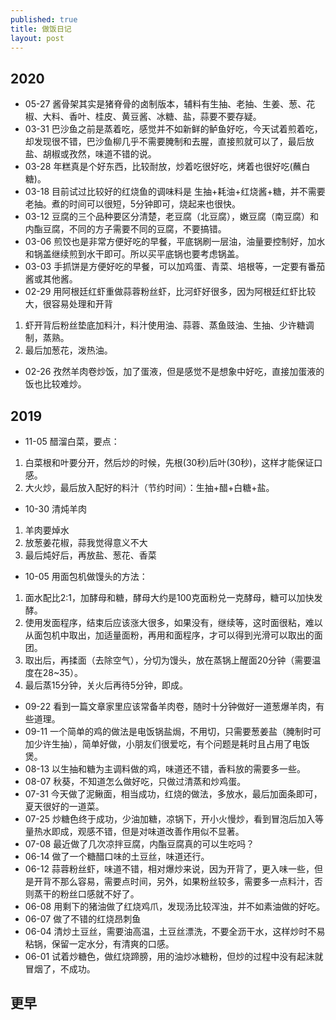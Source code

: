 ```yaml
---
published: true
title: 做饭日记
layout: post
---
```


## 2020
* 05-27 酱骨架其实是猪脊骨的卤制版本，辅料有生抽、老抽、生姜、葱、花椒、大料、香叶、桂皮、黄豆酱、冰糖、盐，蒜要不要存疑。
* 03-31 巴沙鱼之前是蒸着吃，感觉并不如新鲜的鲈鱼好吃，今天试着煎着吃，却发现很不错，巴沙鱼柳几乎不需要腌制和去腥，直接煎就可以了，最后放盐、胡椒或孜然，味道不错的说。
* 03-28 年糕真是个好东西，比较耐放，炒着吃很好吃，烤着也很好吃(蘸白糖)。
* 03-18 目前试过比较好的红烧鱼的调味料是 生抽+耗油+红烧酱+糖，并不需要老抽。煮的时间可以很短，5分钟即可，烧起来也很快。
* 03-12 豆腐的三个品种要区分清楚，老豆腐（北豆腐），嫩豆腐（南豆腐）和内酯豆腐，不同的方子需要不同的豆腐，不要搞错。
* 03-06 煎饺也是非常方便好吃的早餐，平底锅刷一层油，油量要控制好，加水和锅盖继续煎到水干即可。所以买平底锅也要考虑锅盖。
* 03-03 手抓饼是方便好吃的早餐，可以加鸡蛋、青菜、培根等，一定要有番茄酱或其他酱。
* 02-29 用阿根廷红虾重做蒜蓉粉丝虾，比河虾好很多，因为阿根廷红虾比较大，很容易处理和开背
1. 虾开背后粉丝垫底加料汁，料汁使用油、蒜蓉、蒸鱼豉油、生抽、少许糖调制，蒸熟。
1. 最后加葱花，泼热油。
* 02-26 孜然羊肉卷炒饭，加了蛋液，但是感觉不是想象中好吃，直接加蛋液的饭也比较难炒。

## 2019

* 11-05 醋溜白菜，要点：
1. 白菜根和叶要分开，然后炒的时候，先根(30秒)后叶(30秒)，这样才能保证口感。
1. 大火炒，最后放入配好的料汁（节约时间）：生抽+醋+白糖+盐。
* 10-30 清炖羊肉
1. 羊肉要焯水
1. 放葱姜花椒，蒜我觉得意义不大
1. 最后炖好后，再放盐、葱花、香菜
* 10-05 用面包机做馒头的方法：
1. 面水配比2:1，加酵母和糖，酵母大约是100克面粉兑一克酵母，糖可以加快发酵。
1. 使用发面程序，结束后应该涨大很多，如果没有，继续等，这时面很粘，难以从面包机中取出，加适量面粉，再用和面程序，才可以得到光滑可以取出的面团。
1. 取出后，再揉面（去除空气），分切为馒头，放在蒸锅上醒面20分钟（需要温度在28~35）。
1. 最后蒸15分钟，关火后再待5分钟，即成。
* 09-22 看到一篇文章家里应该常备羊肉卷，随时十分钟做好一道葱爆羊肉，有些道理。
* 09-11 一个简单的鸡的做法是电饭锅盐焗，不用切，只需要葱姜盐（腌制时可加少许生抽），简单好做，小朋友们很爱吃，有个问题是耗时且占用了电饭煲。
* 08-13 以生抽和糖为主调料做的鸡，味道还不错，香料放的需要多一些。
* 08-07 秋葵，不知道怎么做好吃，只做过清蒸和炒鸡蛋。
* 07-31 今天做了泥鳅面，相当成功，红烧的做法，多放水，最后加面条即可，夏天很好的一道菜。
* 07-25 炒糖色终于成功，少油加糖，凉锅下，开小火慢炒，看到冒泡后加入等量热水即成，观感不错，但是对味道改善作用似不显著。
* 07-08 最近做了几次凉拌豆腐，内酯豆腐真的可以生吃吗？
* 06-14 做了一个糖醋口味的土豆丝，味道还行。
* 06-12 蒜蓉粉丝虾，味道不错，相对爆炒来说，因为开背了，更入味一些，但是开背不那么容易，需要点时间，另外，如果粉丝较多，需要多一点料汁，否则蒸干的粉丝口感就不好了。
* 06-08 用剩下的猪油做了红烧鸡爪，发现汤比较浑浊，并不如素油做的好吃。
* 06-07 做了不错的红烧昂刺鱼
* 06-04 清炒土豆丝，需要油高温，土豆丝漂洗，不要全沥干水，这样炒时不易粘锅，保留一定水分，有清爽的口感。
* 06-01 试着炒糖色，做红烧蹄膀，用的油炒冰糖粉，但炒的过程中没有起沫就冒烟了，不成功。

## 更早
